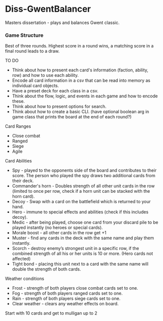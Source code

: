 # Diss-GwentBalancer

Masters dissertation - plays and balances Gwent classic.

### Game Structure

Best of three rounds. Highest score in a round wins, a matching score in a final round leads to a draw.


TO DO
* Think about how to present each card's information (faction, ability, row) and how to use each ability.
* Encode all card information in a csv that can be read into memory as individual card objects.
* Have a preset deck for each class in a csv.
* Think about the flow, logic, and events in each game and how to encode these.
* Think about how to present options for search.
* Think about how to create a basic CLI. (have optional boolean arg in game class that prints the board at the end of each round?)

Card Ranges
* Close combat
* Ranged
* Siege
* Agile

Card Abilities
* Spy - played to the opponents side of the board and contributes to their score. The person who played the spy draws two additional cards from their deck.
* Commander's horn - Doubles strength of all other unit cards in the row (limited to once per row, check if a horn unit can be stacked with the horn card).
* Decoy - Swap with a card on the battlefield which is returned to your hand.
* Hero - immune to special effects and abilities (check if this includes decoy).
* Medic - after being played, choose one card from your discard pile to be played instantly (no heroes or special cards).
* Morale boost - all other cards in the row get +1
* Muster - find any cards in the deck with the same name and play them instantly.
* Scorch - destroy enemy’s strongest unit in a specific row, if the combined strength of all his or her units is 10 or more. (Hero cards not affected)
* Tight bond - placing this unit next to a card with the same name will double the strength of both cards.

Weather conditions
* Frost - strength of both players close combat cards set to one.
* Fog - strength of both players ranged cards set to one.
* Rain - strength of both players siege cards set to one.
* Clear weather - clears any weather effects on board.

Start with 10 cards and get to mulligan up to 2